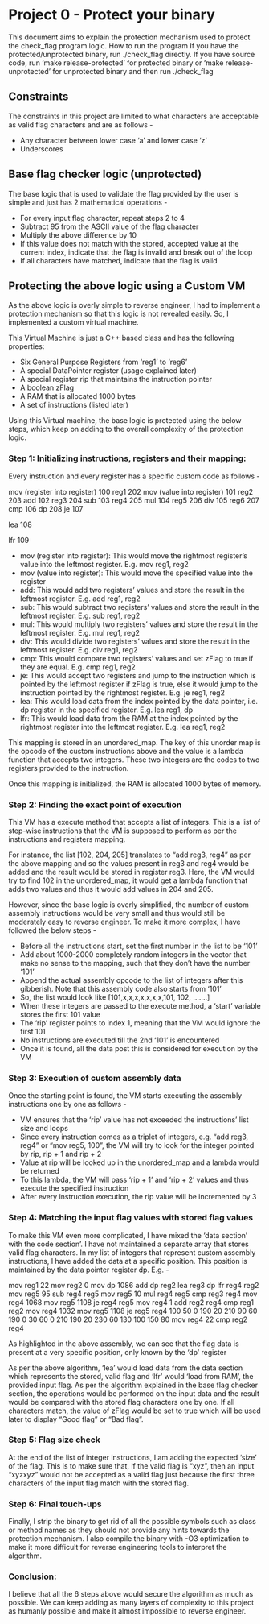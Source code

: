 # Project 0 - Protect your binary

This document aims to explain the protection mechanism used to protect the check_flag program logic.
How to run the program
If you have the protected/unprotected binary, run ./check_flag directly. If you have source code, run ‘make release-protected’ for protected binary or ‘make release-unprotected’ for unprotected binary and then run ./check_flag

## Constraints
The constraints in this project are limited to what characters are acceptable as valid flag characters and are as follows -
* Any character between lower case ‘a’ and lower case ‘z’
* Underscores

## Base flag checker logic (unprotected)
The base logic that is used to validate the flag provided by the user is simple and just has 2 mathematical operations -

* For every input flag character, repeat steps 2 to 4
* Subtract 95 from the ASCII value of the flag character
* Multiply the above difference by 10
* If this value does not match with the stored, accepted value at the current index, indicate that the flag is invalid and break out of the loop
* If all characters have matched, indicate that the flag is valid

## Protecting the above logic using a Custom VM
As the above logic is overly simple to reverse engineer, I had to implement a protection mechanism so that this logic is not revealed easily. So, I implemented a custom virtual machine.

This Virtual Machine is just a C++ based class and has the following properties:

* Six General Purpose Registers from ‘reg1’ to ‘reg6’
* A special DataPointer register (usage explained later)
* A special register rip that maintains the instruction pointer
* A boolean zFlag
* A RAM that is allocated 1000 bytes
* A set of instructions (listed later)

Using this Virtual machine, the base logic is protected using the below steps, which keep on adding to the overall complexity of the protection logic.

### Step 1: Initializing instructions, registers and their mapping:
Every instruction and every register has a specific custom code as follows - 

mov (register into register)
100
reg1
202
mov (value into register)
101
reg2
203
add
102
reg3
204
sub
103
reg4
205
mul
104
reg5
206
div
105
reg6
207
cmp
106
dp
208
je
107




lea
108




lfr
109






* mov (register into register): This would move the rightmost register’s value into the leftmost register. E.g. mov reg1, reg2
* mov (value into register): This would move the specified value into the register
* add: This would add two registers’ values and store the result in the leftmost register. E.g. add reg1, reg2
* sub: This would subtract two registers’ values and store the result in the leftmost register. E.g. sub reg1, reg2
* mul: This would multiply two registers’ values and store the result in the leftmost register. E.g. mul reg1, reg2
* div: This would divide two registers’ values and store the result in the leftmost register. E.g. div reg1, reg2
* cmp: This would compare two registers’ values and set zFlag to true if they are equal. E.g. cmp reg1, reg2
* je: This would accept two registers and jump to the instruction which is pointed by the leftmost register if zFlag is true, else it would jump to the instruction pointed by the rightmost register. E.g. je reg1, reg2
* lea: This would load data from the index pointed by the data pointer, i.e. dp register in the specified register. E.g. lea reg1, dp
* lfr: This would load data from the RAM at the index pointed by the rightmost register into the leftmost register. E.g. lea reg1, reg2

This mapping is stored in an unordered_map. The key of this unorder map is the opcode of the custom instructions above and the value is a lambda function that accepts two integers. These two integers are the codes to two registers provided to the instruction.

Once this mapping is initialized, the RAM is allocated 1000 bytes of memory.

### Step 2: Finding the exact point of execution

This VM has a execute method that accepts a list of integers. This is a list of step-wise instructions that the VM is supposed to perform as per the instructions and registers mapping.

For instance, the list [102, 204, 205] translates to “add reg3, reg4” as per the above mapping and so the values present in reg3 and reg4 would be added and the result would be stored in register reg3. Here, the VM would try to find 102 in the unordered_map, it would get a lambda function that adds two values and thus it would add values in 204 and 205.

However, since the base logic is overly simplified, the number of custom assembly instructions would be very small and thus would still be moderately easy to reverse engineer. To make it more complex, I have followed the below steps - 

* Before all the instructions start, set the first number in the list to be ‘101’
* Add about 1000-2000 completely random integers in the vector that make no sense to the mapping, such that they don’t have the number ‘101’
* Append the actual assembly opcode to the list of integers after this gibberish. Note that this assembly code also starts from ‘101’
* So, the list would look like [101,x,x,x,x,x,x,x,101, 102, …<actual assembly code>....]
* When these integers are passed to the execute method, a ‘start’ variable stores the first 101 value
* The ‘rip’ register points to index 1, meaning that the VM would ignore the first 101
* No instructions are executed till the 2nd ‘101’ is encountered
* Once it is found, all the data post this is considered for execution by the VM

### Step 3: Execution of custom assembly data

Once the starting point is found, the VM starts executing the assembly instructions one by one as follows - 

* VM ensures that the ‘rip’ value has not exceeded the instructions’ list size and loops
* Since every instruction comes as a triplet of integers, e.g. “add reg3, reg4” or “mov reg5, 100”, the VM will try to look for the integer pointed by rip, rip + 1 and rip + 2
* Value at rip will be looked up in the unordered_map and a lambda would be returned
* To this lambda, the VM will pass ‘rip + 1’ and ‘rip + 2’ values and thus execute the specified instruction
* After every instruction execution, the rip value will be incremented by 3

### Step 4: Matching the input flag values with stored flag values

To make this VM even more complicated, I have mixed the ‘data section’ with the code section’. I have not maintained a separate array that stores valid flag characters. In my list of integers that represent custom assembly instructions, I have added the data at a specific position. This position is maintained by the data pointer register dp. E.g. - 

mov reg1 22
mov reg2 0
mov dp 1086
add dp reg2
lea reg3 dp
lfr reg4 reg2
mov reg5 95
sub reg4 reg5
mov reg5 10
mul reg4 reg5
cmp reg3 reg4
mov reg4 1068
mov reg5 1108
je reg4 reg5
mov reg4 1
add reg2 reg4
cmp reg1 reg2
mov reg4 1032
mov reg5 1108
je reg5 reg4
100 50 0
190 20 210
90 60 190
0 30 60
0 210 190
20 230 60
130 100 150 80
mov reg4 22
cmp reg2 reg4




As highlighted in the above assembly, we can see that the flag data is present at a very specific position, only known by the ‘dp’ register

As per the above algorithm, ‘lea’ would load data from the data section which represents the stored, valid flag and ‘lfr’ would ‘load from RAM’, the provided input flag. As per the algorithm explained in the base flag checker section, the operations would be performed on the input data and the result would be compared with the stored flag characters one by one. If all characters match, the value of zFlag would be set to true which will be used later to display “Good flag” or “Bad flag”.

### Step 5: Flag size check

At the end of the list of integer instructions, I am adding the expected ‘size’ of the flag. This is to make sure that, if the valid flag is “xyz”, then an input “xyzxyz” would not be accepted as a valid flag just because the first three characters of the input flag match with the stored flag.


### Step 6: Final touch-ups

Finally, I strip the binary to get rid of all the possible symbols such as class or method names as they should not provide any hints towards the protection mechanism. I also compile the binary with -O3 optimization to make it more difficult for reverse engineering tools to interpret the algorithm.

### Conclusion:
I believe that all the 6 steps above would secure the algorithm as much as possible. We can keep adding as many layers of complexity to this project as humanly possible and make it almost impossible to reverse engineer.
